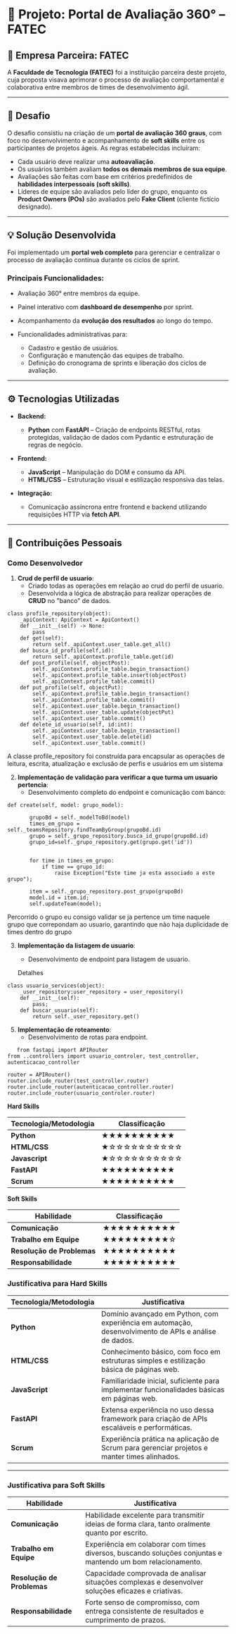 # 🎯 Projeto: Portal de Avaliação 360° – FATEC

## 🏢 Empresa Parceira: FATEC

A **Faculdade de Tecnologia (FATEC)** foi a instituição parceira deste projeto, cuja proposta visava aprimorar o processo de avaliação comportamental e colaborativa entre membros de times de desenvolvimento ágil.

---

## 📌 Desafio

O desafio consistiu na criação de um **portal de avaliação 360 graus**, com foco no desenvolvimento e acompanhamento de **soft skills** entre os participantes de projetos ágeis. As regras estabelecidas incluíram:

* Cada usuário deve realizar uma **autoavaliação**.
* Os usuários também avaliam **todos os demais membros de sua equipe**.
* Avaliações são feitas com base em critérios predefinidos de **habilidades interpessoais (soft skills)**.
* Líderes de equipe são avaliados pelo líder do grupo, enquanto os **Product Owners (POs)** são avaliados pelo **Fake Client** (cliente fictício designado).

---

## 💡 Solução Desenvolvida

Foi implementado um **portal web completo** para gerenciar e centralizar o processo de avaliação contínua durante os ciclos de sprint.

### Principais Funcionalidades:

* Avaliação 360° entre membros da equipe.
* Painel interativo com **dashboard de desempenho** por sprint.
* Acompanhamento da **evolução dos resultados** ao longo do tempo.
* Funcionalidades administrativas para:

  * Cadastro e gestão de usuários.
  * Configuração e manutenção das equipes de trabalho.
  * Definição do cronograma de sprints e liberação dos ciclos de avaliação.

---

## ⚙️ Tecnologias Utilizadas

* **Backend:**

  * **Python** com **FastAPI** – Criação de endpoints RESTful, rotas protegidas, validação de dados com Pydantic e estruturação de regras de negócio.

* **Frontend:**

  * **JavaScript** – Manipulação do DOM e consumo da API.
  * **HTML/CSS** – Estruturação visual e estilização responsiva das telas.

* **Integração:**

  * Comunicação assíncrona entre frontend e backend utilizando requisições HTTP via **fetch API**.

---


## 👤 Contribuições Pessoais


### Como Desenvolvedor
1. **Crud de perfil de usuario**:
   - Criado todas as operações em relação ao crud do perfil de usuario.
   - Desenvolvida a lógica de abstração para realizar operações de **CRUD** no "banco" de dados.


```
class profile_repository(object):
    _apiContext: ApiContext = ApiContext()
    def __init__(self) -> None:
        pass
    def get(self):
        return self._apiContext.user_table.get_all()
    def busca_id_profile(self,id):
        return self._apiContext.profile_table.get(id)
    def post_profile(self, objectPost):
        self._apiContext.profile_table.begin_transaction()
        self._apiContext.profile_table.insert(objectPost)
        self._apiContext.profile_table.commit()
    def put_profile(self, objectPut):
        self._apiContext.profile_table.begin_transaction()
        self._apiContext.profile_table.commit()
        self._apiContext.user_table.begin_transaction()
        self._apiContext.user_table.update(objectPut)
        self._apiContext.user_table.commit()
    def delete_id_usuario(self, id:int):
        self._apiContext.user_table.begin_transaction()
        self._apiContext.user_table.delete(id)
        self._apiContext.user_table.commit()
```

A classe profile_repository foi construída para encapsular as operações de leitura, escrita, atualização e exclusão de perfis e usuários em um sistema

2. **Implementação de validação para verificar a que turma um usuario pertencia**:
   - Desenvolvimento completo do endpoint e comunicação com banco:


 ```
 def create(self, model: grupo_model):

        grupoBd = self._modelToBd(model)
        times_em_grupo = self._teamsRepository.findTeamByGroup(grupoBd.id)
        grupo = self._grupo_repository.busca_id_grupo(grupoBd.id)
        grupo_id=self._grupo_repository.get(grupo.get('id'))


        for time in times_em_grupo:
            if time == grupo_id:
                raise Exception("Este time ja esta associado a este grupo");

        item = self._grupo_repository.post_grupo(grupoBd)
        model.id = item.id;
        self.updateTeam(model);
 ```

Percorrido o grupo eu consigo validar se ja pertence um time naquele grupo que correpondam ao usuario, garantindo que não haja duplicidade de times dentro do grupo
 

3. **Implementação da listagem de usuario**:
   - Desenvolvimento de endpoint para listagem de usuario.

   Detalhes

```
class usuario_services(object):
    _user_repository:user_repository = user_repository()
    def __init__(self):
        pass;
    def buscar_usuario(self):
        return self._user_repository.get()

```
   
5. **Implementação de roteamento**:
   - Desenvolvimento de rotas para endpoint.


```
   from fastapi import APIRouter
from ..controllers import usuario_controler, test_controller, autenticacao_controller

router = APIRouter()
router.include_router(test_controller.router)
router.include_router(autenticacao_controller.router)
router.include_router(usuario_controler.router)

```

**Hard Skills**

| Tecnologia/Metodologia | Classificação |
|------------------------|---------------|
| **Python**             | ★★★★★★★★★★   |
| **HTML/CSS**           | ★☆☆☆☆☆☆☆☆☆☆   |
| **Javascript**         | ★☆☆☆☆☆☆☆☆☆☆   |
| **FastAPI**            | ★★★★★★★★★★   |
| **Scrum**              | ★★★★★★★★★★   |


**Soft Skills**

| Habilidade             | Classificação |
|------------------------|---------------|
| **Comunicação**        | ★★★★★★★★★★   |
| **Trabalho em Equipe** | ★★★★★★★★★☆   |
| **Resolução de Problemas** | ★★★★★★★★★★   |
| **Responsabilidade**   | ★★★★★★★★★★   |





### Justificativa para Hard Skills

| Tecnologia/Metodologia | Justificativa                                                                                          |
|------------------------|-------------------------------------------------------------------------------------------------------|
| **Python**             | Domínio avançado em Python, com experiência em automação, desenvolvimento de APIs e análise de dados. |
| **HTML/CSS**           | Conhecimento básico, com foco em estruturas simples e estilização básica de páginas web.              |
| **JavaScript**         | Familiaridade inicial, suficiente para implementar funcionalidades básicas em páginas web.            |
| **FastAPI**            | Extensa experiência no uso dessa framework para criação de APIs escaláveis e performáticas.           |
| **Scrum**              | Experiência prática na aplicação de Scrum para gerenciar projetos e manter times alinhados.           |

---

### Justificativa para Soft Skills

| Habilidade             | Justificativa                                                                                          |
|------------------------|-------------------------------------------------------------------------------------------------------|
| **Comunicação**        | Habilidade excelente para transmitir ideias de forma clara, tanto oralmente quanto por escrito.       |
| **Trabalho em Equipe** | Experiência em colaborar com times diversos, buscando soluções conjuntas e mantendo um bom relacionamento. |
| **Resolução de Problemas** | Capacidade comprovada de analisar situações complexas e desenvolver soluções eficazes e criativas. |
| **Responsabilidade**   | Forte senso de compromisso, com entrega consistente de resultados e cumprimento de prazos.             |


